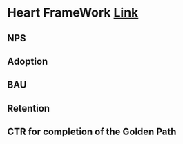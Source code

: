 # Heart FrameWork [Link](https://docs.google.com/presentation/d/1Kh7EC-i2Ot1PZarWJZwRfOgKvpywzCAyRmtSA8tfV9c/edit#slide=id.gc8216bd24_20_0)


## NPS

## Adoption

## BAU

## Retention

## CTR for completion of the Golden Path

